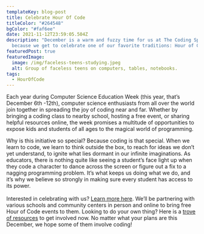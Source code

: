 ```yaml
---
templateKey: blog-post
title: Celebrate Hour Of Code
titleColor: "#264548"
bgColor: "#faf6ee"
date: 2021-11-12T23:59:05.504Z
description: "December is a warm and fuzzy time for us at The Coding Space
  because we get to celebrate one of our favorite traditions: Hour of Code! "
featuredPost: true
featuredImage:
  image: /img/faceless-teens-studying.jpeg
  alt: Group of faceless teens on computers, tables, notebooks.
tags:
  - HourOfCode
---
```

Each year during Computer Science Education Week (this year, that’s December 6th -12th), computer science enthusiasts from all over the world join together in spreading the joy of coding near and far. Whether by bringing a coding class to nearby school, hosting a free event, or sharing helpful resources online, the week promises a multitude of opportunities to expose kids and students of all ages to the magical world of programming.

Why is this initiative so special? Because coding is that special. When we learn to code, we learn to think outside the box, to reach for ideas we don’t yet understand, to ignite what lies dormant in our infinite imaginations. As educators, there is nothing quite like seeing a student’s face light up when they code a character to dance across the screen or figure out a fix to a nagging programming problem. It’s what keeps us doing what we do, and it’s why we believe so strongly in making sure every student has access to its power. \
\
Interested in celebrating with us? [Learn more here](/hour-of-code). We’ll be partnering with various schools and community centers in person and online to bring free Hour of Code events to them. Looking to do your own thing? Here is a [trove of resources](https://www.csedweek.org/inspire) to get involved now. No matter what your plans are this December, we hope some of them involve coding!
